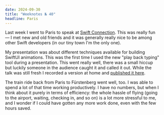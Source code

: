 ```yaml
---
date: 2024-09-30
title: "Weeknotes № 40"
headline: Paris
---
```


Last week I went to Paris to speak at [Swift Connection](https://swiftconnection.io). This was really fun — I met new and old friends and it was generally really nice to be among other Swift developers (in our tiny town I'm the only one).

My presentation was about different techniques available for building SwiftUI animations. This was the first time I used the new "play back typing" tool during a presentation. This went really well, there was a small hiccup but luckily someone in the audience caught it and called it out. While the talk was still fresh I recorded a version at home and [published it here](https://chris.eidhof.nl/presentations/swiftui-animations/). 

The train ride back from Paris to Fürstenberg went well, too. I was able to spend a lot of that time working productively. I have no numbers, but when I think about it purely in terms of efficiency: the whole hassle of flying (going to the airport, waiting, checking in, and so on) is a lot more stressful to me, and I wonder if I could have gotten any more work done, even with the few hours saved.


